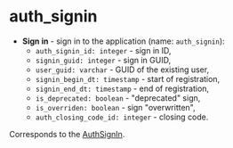 # auth_signin

- **Sign in** - sign in to the application (name: `auth_signin`):
    - `auth_signin_id: integer` - sign in ID,
    - `signin_guid: integer` - sign in GUID,
    - `user_guid: varchar` - GUID of the existing user,
    - `signin_begin_dt: timestamp` - start of registration,
    - `signin_end_dt: timestamp` - end of registration,
    - `is_deprecated: boolean` - "deprecated" sign,
    - `is_overriden: boolean` - sign "overwritten",
    - `auth_closing_code_id: integer` -  closing code.

Corresponds to the [AuthSignIn](../models/AuthSignIn.md).
